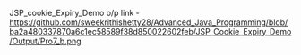 JSP_cookie_Expiry_Demo o/p link - https://github.com/sweekrithishetty28/Advanced_Java_Programming/blob/ba2a480337870a6c1ec58589f38d850022602feb/JSP_Cookie_Expiry_Demo/Output/Pro7_b.png